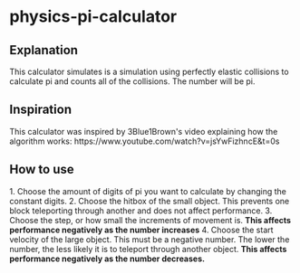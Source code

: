 # physics-pi-calculator
<h2>Explanation</h2>
This calculator simulates is a simulation using perfectly elastic collisions to calculate pi and counts all of the collisions. The number will be pi.

<h2>Inspiration</h2>
This calculator was inspired by 3Blue1Brown's video explaining how the algorithm works:
https://www.youtube.com/watch?v=jsYwFizhncE&t=0s

<h2>How to use</h2>
1. Choose the amount of digits of pi you want to calculate by changing the constant digits.
2. Choose the hitbox of the small object. This prevents one block teleporting through another and does not affect performance.
3. Choose the step, or how small the increments of movement is. <b>This affects performance negatively as the number increases</b>
4. Choose the start velocity of the large object. This must be a negative number. The lower the number, the less likely it is to teleport through another object. <b>This affects performance negatively as the number decreases.</b>
